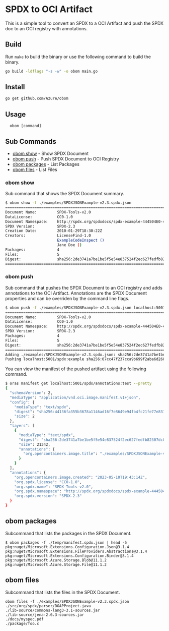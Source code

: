 # SPDX to OCI Artifact

This is a simple tool to convert an SPDX to a OCI Artifact and push the SPDX doc to an OCI registry with annotations.

## Build

Run `make` to build the binary or use the following command to build the binary.

```bash
go build -ldflags "-s -w" -o obom main.go
```

## Install

```bash
go get github.com/Azure/obom
```

## Usage

```
  obom [command] 
```

## Sub Commands 

- [obom show](#obom-show) - Show SPDX Document
- [obom push](#obom-push) - Push SPDX Document to OCI Registry
- [obom packages](#obom-packages) - List Packages
- [obom files](#obom-files) - List Files

### obom show

Sub command that shows the SPDX Document summary.

```bash
$ obom show -f ./examples/SPDXJSONExample-v2.3.spdx.json
================================================================================
Document Name:         SPDX-Tools-v2.0
DataLicense:           CC0-1.0
Document Namespace:    http://spdx.org/spdxdocs/spdx-example-444504E0-4F89-41D3-9A0C-0305E82C3301
SPDX Version:          SPDX-2.3
Creation Date:         2010-01-29T18:30:22Z
Creators:              LicenseFind-1.0
                       ExampleCodeInspect ()
                       Jane Doe ()
Packages:              4
Files:                 5
Digest:                sha256:2de3741a7be1be5f5e54e837524f2ec627fedfb82307dc004ae03b195abc092f
================================================================================
```

### obom push

Sub command that pushes the SPDX Document to an OCI registry and adds annotations to the OCI Artifact.
Annotations are the SPDX Document properties and can be overriden by the command line flags.


```bash
$ obom push -f ./examples/SPDXJSONExample-v2.3.spdx.json localhost:5001/spdx:example
================================================================================
Document Name:         SPDX-Tools-v2.0
DataLicense:           CC0-1.0
Document Namespace:    http://spdx.org/spdxdocs/spdx-example-444504E0-4F89-41D3-9A0C-0305E82C3301
SPDX Version:          SPDX-2.3
Packages:              4
Files:                 5
Digest:                sha256:2de3741a7be1be5f5e54e837524f2ec627fedfb82307dc004ae03b195abc092f
================================================================================
Adding ./examples/SPDXJSONExample-v2.3.spdx.json: sha256:2de3741a7be1be5f5e54e837524f2ec627fedfb82307dc004ae03b195abc092f
Pushing localhost:5001/spdx:example sha256:07cc47f237cca9b699f2aba6d2684a20ece88268492e577194394030ca52e3de

```

You can view the manifest of the pushed artifact using the following command.

```bash
$ oras manifest get localhost:5001/spdx/annotations:test --pretty
{
  "schemaVersion": 2,
  "mediaType": "application/vnd.oci.image.manifest.v1+json",
  "config": {
    "mediaType": "text/spdx",
    "digest": "sha256:44136fa355b3678a1146ad16f7e8649e94fb4fc21fe77e8310c060f61caaff8a",
    "size": 2
  },
  "layers": [
    {
      "mediaType": "text/spdx",
      "digest": "sha256:2de3741a7be1be5f5e54e837524f2ec627fedfb82307dc004ae03b195abc092f",
      "size": 21342,
      "annotations": {
        "org.opencontainers.image.title": "./examples/SPDXJSONExample-v2.3.spdx.json"
      }
    }
  ],
  "annotations": {
    "org.opencontainers.image.created": "2023-05-10T19:43:14Z",
    "org.spdx.license": "CC0-1.0",
    "org.spdx.name": "SPDX-Tools-v2.0",
    "org.spdx.namespace": "http://spdx.org/spdxdocs/spdx-example-444504E0-4F89-41D3-9A0C-0305E82C3301",
    "org.spdx.version": "SPDX-2.3"
  }
}
```

## obom packages

Subcommand that lists the packages in the SPDX Document. 

```shell
$ obom packages -f ./temp/manifest.spdx.json | head -5
pkg:nuget/Microsoft.Extensions.Configuration.Json@3.1.4
pkg:nuget/Microsoft.Extensions.FileProviders.Abstractions@3.1.4
pkg:nuget/Microsoft.Extensions.Configuration.Binder@3.1.4
pkg:nuget/Microsoft.Azure.Storage.Blob@11.1.2
pkg:nuget/Microsoft.Azure.Storage.File@11.1.2
```

## obom files

Subcommand that lists the files in the SPDX Document.

```shell
obom files -f ./examples/SPDXJSONExample-v2.3.spdx.json
./src/org/spdx/parser/DOAPProject.java
./lib-source/commons-lang3-3.1-sources.jar
./lib-source/jena-2.6.3-sources.jar
./docs/myspec.pdf
./package/foo.c
```
